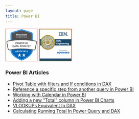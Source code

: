 ```yaml
---
layout: page
title: Power BI
---
```



<img src="/certs/microsoft-certified-power-bi-data-analyst-associate.png" width="100px" style="border: 1px solid #ee6e73;" />                                            
<img src="/certs/IBM_Data_Engineering_Coursera.png" width="100px" style="border: 1px solid #ee6e73;" />

### **Power BI Articles**

- [Pivot Table with filters and If conditions in DAX](https://mishrasubash.github.io/2022-12-27-Pivoting-Table-In-DAX-With-Conditions)
- [Reference a specific step from another query in Power BI](https://mishrasubash.github.io/2022-12-15-Reference-Intermediate-Step-From-One-To-Another-Power-Query)
- [Working with Calendar in Power BI](https://mishrasubash.github.io/2022-11-21-Creating-Calendars-Using-M-Language-In-Power-Query-And-DAX)
- [Adding a new “Total” column in Power BI Charts](https://mishrasubash.github.io/2021-10-12-Add-Total-Column-In-Charts)
- [VLOOKUPs Equivalent In DAX](https://mishrasubash.github.io/2020-09-07-VLOOKUP-Equipvalent-In-DAX)
- [Calculating Running Total In Power Query and DAX](https://mishrasubash.github.io/2019-12-05-Computing-Running-Totals-In-Power-Query-And-In-DAX)


